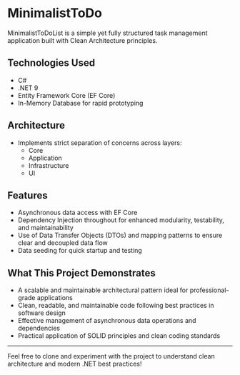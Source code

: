 
# MinimalistToDo

MinimalistToDoList is a simple yet fully structured task management application built with Clean Architecture principles.

## Technologies Used
- C#
- .NET 9
- Entity Framework Core (EF Core)
- In-Memory Database for rapid prototyping

## Architecture
- Implements strict separation of concerns across layers:
  - Core
  - Application
  - Infrastructure
  - UI

## Features
- Asynchronous data access with EF Core
- Dependency Injection throughout for enhanced modularity, testability, and maintainability
- Use of Data Transfer Objects (DTOs) and mapping patterns to ensure clear and decoupled data flow
- Data seeding for quick startup and testing

## What This Project Demonstrates
- A scalable and maintainable architectural pattern ideal for professional-grade applications
- Clean, readable, and maintainable code following best practices in software design
- Effective management of asynchronous data operations and dependencies
- Practical application of SOLID principles and clean coding standards

---

Feel free to clone and experiment with the project to understand clean architecture and modern .NET best practices!

